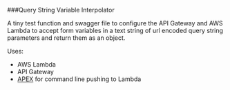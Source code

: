 ###Query String Variable Interpolator

A tiny test function and swagger file to configure the API Gateway and AWS Lambda to accept form variables in a text string of url encoded query string parameters and return them as an object.

Uses:
- AWS Lambda
- API Gateway
- [APEX](http://apex.run/) for command line pushing to Lambda
